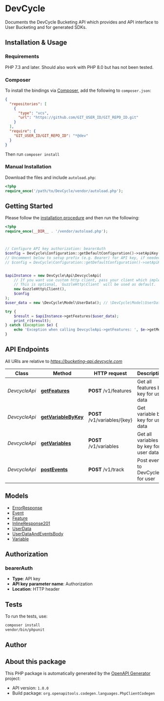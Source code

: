 # DevCycle

Documents the DevCycle Bucketing API which provides and API interface to User Bucketing and for generated SDKs.


## Installation & Usage

### Requirements

PHP 7.3 and later.
Should also work with PHP 8.0 but has not been tested.

### Composer

To install the bindings via [Composer](https://getcomposer.org/), add the following to `composer.json`:

```json
{
  "repositories": [
    {
      "type": "vcs",
      "url": "https://github.com/GIT_USER_ID/GIT_REPO_ID.git"
    }
  ],
  "require": {
    "GIT_USER_ID/GIT_REPO_ID": "*@dev"
  }
}
```

Then run `composer install`

### Manual Installation

Download the files and include `autoload.php`:

```php
<?php
require_once('/path/to/DevCycle/vendor/autoload.php');
```

## Getting Started

Please follow the [installation procedure](#installation--usage) and then run the following:

```php
<?php
require_once(__DIR__ . '/vendor/autoload.php');



// Configure API key authorization: bearerAuth
$config = DevCycle\Configuration::getDefaultConfiguration()->setApiKey('Authorization', 'YOUR_API_KEY');
// Uncomment below to setup prefix (e.g. Bearer) for API key, if needed
// $config = DevCycle\Configuration::getDefaultConfiguration()->setApiKeyPrefix('Authorization', 'Bearer');


$apiInstance = new DevCycle\Api\DevcycleApi(
    // If you want use custom http client, pass your client which implements `GuzzleHttp\ClientInterface`.
    // This is optional, `GuzzleHttp\Client` will be used as default.
    new GuzzleHttp\Client(),
    $config
);
$user_data = new \DevCycle\Model\UserData(); // \DevCycle\Model\UserData

try {
    $result = $apiInstance->getFeatures($user_data);
    print_r($result);
} catch (Exception $e) {
    echo 'Exception when calling DevcycleApi->getFeatures: ', $e->getMessage(), PHP_EOL;
}

```

## API Endpoints

All URIs are relative to *https://bucketing-api.devcycle.com*

Class | Method | HTTP request | Description
------------ | ------------- | ------------- | -------------
*DevcycleApi* | [**getFeatures**](docs/Api/DevcycleApi.md#getfeatures) | **POST** /v1/features | Get all features by key for user data
*DevcycleApi* | [**getVariableByKey**](docs/Api/DevcycleApi.md#getvariablebykey) | **POST** /v1/variables/{key} | Get variable by key for user data
*DevcycleApi* | [**getVariables**](docs/Api/DevcycleApi.md#getvariables) | **POST** /v1/variables | Get all variables by key for user data
*DevcycleApi* | [**postEvents**](docs/Api/DevcycleApi.md#postevents) | **POST** /v1/track | Post events to DevCycle for user

## Models

- [ErrorResponse](docs/Model/ErrorResponse.md)
- [Event](docs/Model/Event.md)
- [Feature](docs/Model/Feature.md)
- [InlineResponse201](docs/Model/InlineResponse201.md)
- [UserData](docs/Model/UserData.md)
- [UserDataAndEventsBody](docs/Model/UserDataAndEventsBody.md)
- [Variable](docs/Model/Variable.md)

## Authorization

### bearerAuth

- **Type**: API key
- **API key parameter name**: Authorization
- **Location**: HTTP header


## Tests

To run the tests, use:

```bash
composer install
vendor/bin/phpunit
```

## Author



## About this package

This PHP package is automatically generated by the [OpenAPI Generator](https://openapi-generator.tech) project:

- API version: `1.0.0`
- Build package: `org.openapitools.codegen.languages.PhpClientCodegen`
